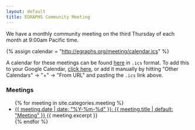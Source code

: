 ```yaml
---
layout: default
title: EGRAPHS Community Meeting
---
```


We have a monthly community meeting on the third Thursday of each month at 9:00am Pacific time.

{% assign calendar = "http://egraphs.org/meeting/calendar.ics" %}

A calendar for these meetings can be found [here]({{calendar}}) in `.ics` format.
To add this to your Google Calendar, [click here](http://www.google.com/calendar/render?cid={{calendar}}), or add it manually by hitting "Other Calendars" → "+" → "From URL" and pasting the `.ics` link above.


### Meetings

<ul class="meetings">
{% for meeting in site.categories.meeting %}
  <li class="meeting" data-date="{{ meeting.date | date: "%Y-%m-%d" }}">
    <a href="{{meeting.url}}">
      <time>{{ meeting.date | date: "%Y-%m-%d" }}</time>:
      {{ meeting.title | default: "Meeting" }}
    </a>
    {{ meeting.excerpt }}
  </li>
{% endfor %}
</ul>

<!-- <script defer>
  // loop over all elements of class meeting
  var meetings = document.getElementsByClassName("meeting");
  console.log(meetings);
  for (let meeting of meetings) {
    // get the date of the meeting
    var date = meeting.getAttribute("data-date");
    // get the current date
    var now = new Date();
    // if the meeting is in the past, hide it
    if (now > new Date(date)) {
      meeting.style.opacity = "50%";
    }
    console.log(meetings);
  }

  console.log("hello")
</script> -->


